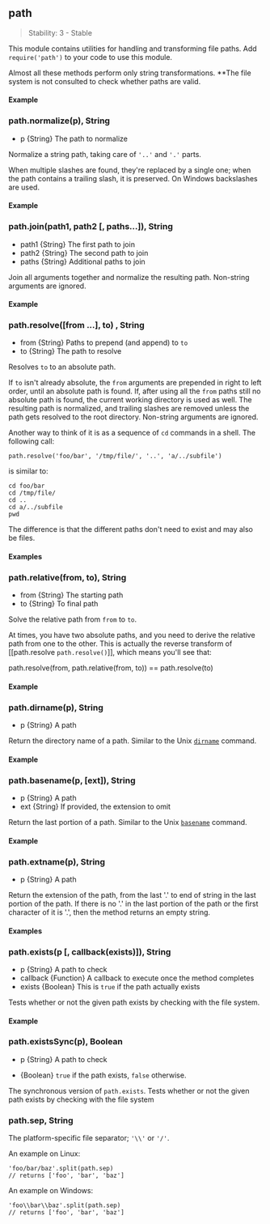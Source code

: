 ## path

> Stability: 3 - Stable
    
This module contains utilities for handling and transforming file paths. Add
`require('path')` to your code to use this module.

Almost all these methods perform only string transformations. **The file system
is not consulted to check whether paths are valid.


#### Example

<script src='http://snippets.c9.io/github.com/c9/nodemanual.org-examples/nodejs_ref_guide/path/path.js?linestart=3&lineend=0&showlines=false' defer='defer'></script>


### path.normalize(p), String
- p {String}   The path to normalize

Normalize a string path, taking care of `'..'` and `'.'` parts.

When multiple slashes are found, they're replaced by a single one; when the path
contains a trailing slash, it is preserved. On Windows backslashes are used. 

#### Example

<script src='http://snippets.c9.io/github.com/c9/nodemanual.org-examples/nodejs_ref_guide/path/path.normalize.js?linestart=3&lineend=0&showlines=false' defer='defer'></script>



### path.join(path1, path2 [, paths...]), String
- path1 {String}  The first path to join
- path2 {String}  The second path to join
- paths {String}  Additional paths to join

Join all arguments together and normalize the resulting path. Non-string
arguments are ignored.

#### Example

<script src='http://snippets.c9.io/github.com/c9/nodemanual.org-examples/nodejs_ref_guide/path/path.join.js?linestart=3&lineend=0&showlines=false' defer='defer'></script>



### path.resolve([from ...], to) , String
- from {String}  Paths to prepend (and append) to `to`
- to {String}   The path to resolve

Resolves `to` to an absolute path.

If `to` isn't already absolute, the `from` arguments are prepended in right to
left order, until an absolute path is found. If, after using all the `from`
paths still no absolute path is found, the current working directory is used as
well. The resulting path is normalized, and trailing slashes are removed unless
the path gets resolved to the root directory. Non-string arguments are ignored.

Another way to think of it is as a sequence of `cd` commands in a shell. The
following call:

    path.resolve('foo/bar', '/tmp/file/', '..', 'a/../subfile')

is similar to:

    cd foo/bar
    cd /tmp/file/
    cd ..
    cd a/../subfile
    pwd

The difference is that the different paths don't need to exist and may also be
files.

#### Examples

<script src='http://snippets.c9.io/github.com/c9/nodemanual.org-examples/nodejs_ref_guide/path/path.resolve.js?linestart=3&lineend=0&showlines=false' defer='defer'></script>



### path.relative(from, to), String
- from {String}   The starting path
- to {String}   To final path

Solve the relative path from `from` to `to`.

At times, you have two absolute paths, and you need to derive the relative path
from one to the other. This is actually the reverse transform of [[path.resolve
`path.resolve()`]], which means you'll see that:
   
   path.resolve(from, path.relative(from, to)) == path.resolve(to)

#### Example

<script src='http://snippets.c9.io/github.com/c9/nodemanual.org-examples/nodejs_ref_guide/path/path.relative.js?linestart=3&lineend=0&showlines=false' defer='defer'></script>



### path.dirname(p), String
- p {String}   A path

Return the directory name of a path.  Similar to the Unix
[`dirname`](http://www.kernel.org/doc/man-pages/online/pages/man3/basename.3.html) command.

#### Example

<script src='http://snippets.c9.io/github.com/c9/nodemanual.org-examples/nodejs_ref_guide/path/path.dirname.js?linestart=3&lineend=0&showlines=false' defer='defer'></script>



### path.basename(p, [ext]), String
- p {String}   A path
- ext {String}  If provided, the extension to omit

Return the last portion of a path.  Similar to the Unix
[`basename`](http://www.kernel.org/doc/man-pages/online/pages/man3/basename.3.html) command.

#### Example

<script src='http://snippets.c9.io/github.com/c9/nodemanual.org-examples/nodejs_ref_guide/path/path.basename.js?linestart=3&lineend=0&showlines=false' defer='defer'></script>



### path.extname(p), String
- p {String}   A path

Return the extension of the path, from the last '.' to end of string in the last
portion of the path.  If there is no '.' in the last portion of the path or the
first character of it is '.', then the method returns an empty string.  

#### Examples

<script src='http://snippets.c9.io/github.com/c9/nodemanual.org-examples/nodejs_ref_guide/path/path.extname.js?linestart=3&lineend=0&showlines=false' defer='defer'></script>



### path.exists(p [, callback(exists)]), String
- p {String}   A path to check
- callback {Function}  A callback to execute once the method completes
- exists {Boolean}   This is `true` if the path actually exists

Tests whether or not the given path exists by checking with the file system.

#### Example

<script src='http://snippets.c9.io/github.com/c9/nodemanual.org-examples/nodejs_ref_guide/path/path.exists.js?linestart=3&lineend=0&showlines=false' defer='defer'></script>



###  path.existsSync(p), Boolean
- p {String}   A path to check
+ {Boolean} `true` if the path exists, `false` otherwise.

The synchronous version of `path.exists`. Tests whether or not the given path
exists by checking with the file system


### path.sep, String

The platform-specific file separator; `'\\'` or `'/'`.

An example on Linux:

    'foo/bar/baz'.split(path.sep)
    // returns ['foo', 'bar', 'baz']

An example on Windows:

    'foo\\bar\\baz'.split(path.sep)
    // returns ['foo', 'bar', 'baz']
